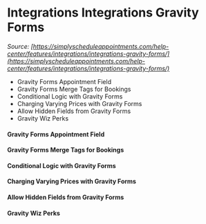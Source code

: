# Integrations Integrations Gravity Forms


*Source: [https://simplyscheduleappointments.com/help-center/features/integrations/integrations-gravity-forms/](https://simplyscheduleappointments.com/help-center/features/integrations/integrations-gravity-forms/)*

- Gravity Forms Appointment Field
- Gravity Forms Merge Tags for Bookings
- Conditional Logic with Gravity Forms
- Charging Varying Prices with Gravity Forms
- Allow Hidden Fields from Gravity Forms
- Gravity Wiz Perks

#### Gravity Forms Appointment Field

#### Gravity Forms Merge Tags for Bookings

#### Conditional Logic with Gravity Forms

#### Charging Varying Prices with Gravity Forms

#### Allow Hidden Fields from Gravity Forms

#### Gravity Wiz Perks
